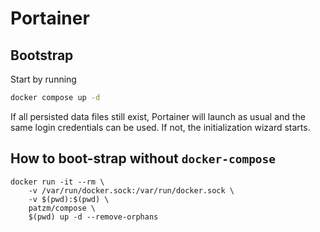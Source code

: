 # Portainer

## Bootstrap
Start by running
```bash
docker compose up -d
```

If all persisted data files still exist, Portainer will launch as usual and the same login credentials can be used.
If not, the initialization wizard starts.

## How to boot-strap without `docker-compose`
```shell
docker run -it --rm \
    -v /var/run/docker.sock:/var/run/docker.sock \
    -v $(pwd):$(pwd) \
    patzm/compose \
    $(pwd) up -d --remove-orphans
```
